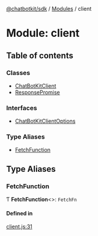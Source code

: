 [@chatbotkit/sdk](../README.md) / [Modules](../modules.md) / client

# Module: client

## Table of contents

### Classes

- [ChatBotKitClient](../classes/client.ChatBotKitClient.md)
- [ResponsePromise](../classes/client.ResponsePromise.md)

### Interfaces

- [ChatBotKitClientOptions](../interfaces/client.ChatBotKitClientOptions.md)

### Type Aliases

- [FetchFunction](client.md#fetchfunction)

## Type Aliases

### FetchFunction

Ƭ **FetchFunction**\<\>: `FetchFn`

#### Defined in

[client.js:31](https://github.com/chatbotkit/node-sdk/blob/main/packages/sdk/src/client.js#L31)

